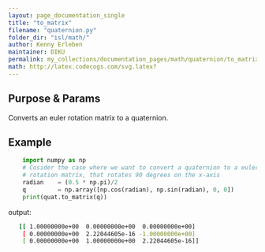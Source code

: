 ```yaml
---
layout: page_documentation_single
title: "to_matrix"
filename: "quaternion.py"
folder_dir: "isl/math/"
author: Kenny Erleben
maintainer: DIKU
permalink: my_collections/documentation_pages/math/quaternion/to_matrix
math: http://latex.codecogs.com/svg.latex? 
---
```

## Purpose & Params
Converts an euler rotation matrix to a quaternion.


## Example
```python
    import numpy as np
    # Cosider the case where we want to convert a quaternion to a euler 
    # rotation matrix, that rotates 90 degrees on the x-axis
    radian    = (0.5 * np.pi)/2
    q         = np.array([np.cos(radian), np.sin(radian), 0, 0])
    print(quat.to_matrix(q))
```           
output:       
```bash       
   [[ 1.00000000e+00  0.00000000e+00  0.00000000e+00]
    [ 0.00000000e+00  2.22044605e-16 -1.00000000e+00]
    [ 0.00000000e+00  1.00000000e+00  2.22044605e-16]]
```